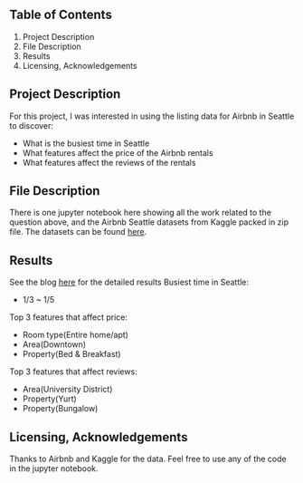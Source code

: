 ## Table of Contents
1. Project Description
2. File Description
3. Results
4. Licensing, Acknowledgements

## Project Description
For this project, I was interested in using the listing data for Airbnb in Seattle to discover:
   - What is the busiest time in Seattle
   - What features affect the price of the Airbnb rentals
   - What features affect the reviews of the rentals

## File Description
There is one jupyter notebook here showing all the work related to the question above, and the Airbnb Seattle datasets from Kaggle packed in zip file. The datasets can be found [here](https://www.kaggle.com/datasets/airbnb/seattle).

## Results
See the blog [here](https://medium.com/@seansunn/traveling-to-seattle-look-at-this-guide-to-save-money-for-your-stay-5f7b56a73815) for the detailed results
Busiest time in Seattle:
   - 1/3 ~ 1/5

Top 3 features that affect price:
   - Room type(Entire home/apt)
   - Area(Downtown)
   - Property(Bed & Breakfast)

Top 3 features that affect reviews:
   - Area(University District)
   - Property(Yurt)
   - Property(Bungalow)

## Licensing, Acknowledgements
Thanks to Airbnb and Kaggle for the data. Feel free to use any of the code in the jupyter notebook.
